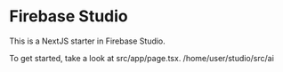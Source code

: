 # Firebase Studio

This is a NextJS starter in Firebase Studio.

To get started, take a look at src/app/page.tsx.
/home/user/studio/src/ai